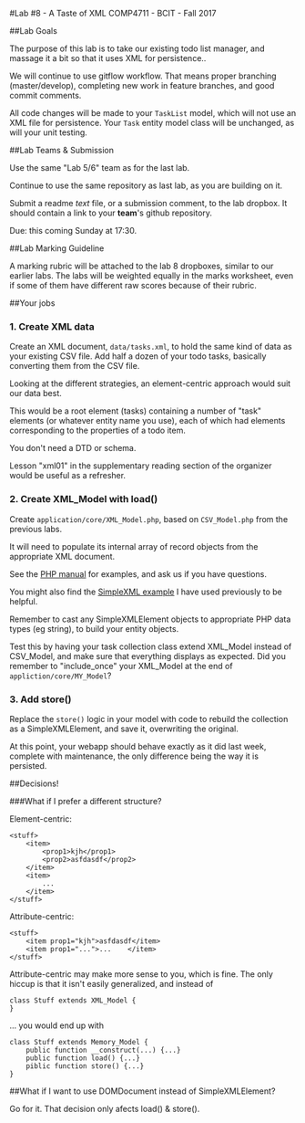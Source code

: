 #Lab #8 - A Taste of XML
COMP4711 - BCIT - Fall 2017

##Lab Goals

The purpose of this lab is to take our existing todo list manager, and massage it
a bit so that it uses XML for persistence..

We will continue to use gitflow workflow. That means proper branching (master/develop), 
completing new work in feature branches, and good commit comments.

All code changes will be made to your `TaskList` model, which will not
use an XML file for persistence. Your `Task` entity model class will
be unchanged, as will your unit testing.

##Lab Teams & Submission

Use the same "Lab 5/6" team as for the last lab.

Continue to use the same repository as last lab, as you are building on it.

Submit a readme *text* file, or a submission comment, to the lab dropbox. 
It should contain a link to your **team**'s github repository.

Due: this coming Sunday at 17:30.

##Lab Marking Guideline

A marking rubric will be attached to the lab 8 dropboxes, similar to our
earlier labs. The labs will be weighted equally in the marks worksheet,
even if some of them have different raw scores because of their rubric.

##Your jobs

### 1. Create XML data

Create an XML document, `data/tasks.xml`, to hold the same
kind of data as your existing CSV file.
Add half a dozen of your todo tasks, basically converting them
from the CSV file.

Looking at the different strategies, an element-centric
approach would suit our data best.

This would be a root element (tasks) containing a
number of "task" elements (or whatever entity name
you use), each of which had elements corresponding
to the properties of a todo item.

You don't need a DTD or schema.

Lesson "xml01" in the supplementary reading section of
the organizer would be useful as a refresher.

### 2. Create XML_Model with load()

Create `application/core/XML_Model.php`, based on
`CSV_Model.php` from the previous labs.

It will need to populate its internal array of record
objects from the appropriate XML document.

See the [PHP manual](http://ca.php.net/manual/en/simplexml.examples-basic.php) 
for examples, and ask us if you have questions.

You might also find the [SimpleXML example](https://github.com/jedi-academy/example-simplexml-winter2016) 
I have used previously to be helpful.

Remember to cast any SimpleXMLElement objects to appropriate PHP
data types (eg string), to build your entity objects.

Test this by having your task collection class extend XML_Model instead
of CSV_Model, and make sure that everything displays as expected.
Did you remember to "include_once" your XML_Model at the end of `appliction/core/MY_Model`?

### 3. Add store()

Replace the `store()` logic in your model with code
to rebuild the collection as a SimpleXMLElement,
and save it, overwriting the original.

At this point, your webapp should behave exactly
as it did last week, complete with maintenance,
the only difference being the way it is persisted.
 
##Decisions!

###What if I prefer a different structure?

Element-centric:

    <stuff>
        <item>
            <prop1>kjh</prop1>
            <prop2>asfdasdf</prop2>
        </item>
        <item>
            ...
        </item>
    </stuff>

Attribute-centric:

    <stuff>
        <item prop1="kjh">asfdasdf</item>
        <item prop1="...">...    </item>
    </stuff>

Attribute-centric may make more sense to you, which is fine.
The only hiccup is that it isn't easily generalized, and instead of

    class Stuff extends XML_Model {
    }

... you would end up with

    class Stuff extends Memory_Model {
        public function __construct(...) {...}
        public function load() {...}
        piblic function store() {...}
    }

##What if I want to use DOMDocument instead of SimpleXMLElement?

Go for it. That decision only afects load() & store().
